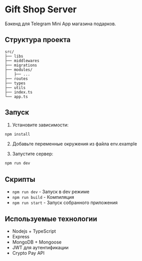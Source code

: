 # Gift Shop Server

Бэкенд для Telegram Mini App магазина подарков.

## Структура проекта

```
src/
├── libs       
├── middlewares 
├── migrations       
├── modules/
│   ├── ... 
├── routes
├── types
├── utils                  
├── index.ts 
└── app.ts
```

## Запуск

1. Установите зависимости:
```bash
npm install
```

2. Добавьте переменные окружения из файла env.example

3. Запустите сервер:
```bash
npm run dev
```

## Скрипты

- `npm run dev` - Запуск в dev режиме
- `npm run build` - Компиляция
- `npm run start` - Запуск собранного приложения

## Используемые технологии

- Nodejs + TypeScript
- Express
- MongoDB + Mongoose
- JWT для аутентификации
- Crypto Pay API